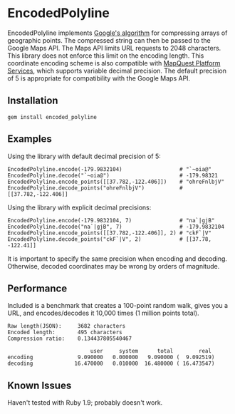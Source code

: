 # EncodedPolyline

EncodedPolyline implements [Google's algorithm](http://code.google.com/apis/maps/documentation/utilities/polylinealgorithm.html) for compressing arrays of geographic points. The compressed string can then be passed to the Google Maps API.
The Maps API limits URL requests to 2048 characters. This library does not enforce this limit on the encoding length.
This coordinate encoding scheme is also compatible with [MapQuest Platform Services](http://open.mapquestapi.com/common/encodedecode.html), which supports variable decimal precision. The default precision of 5 is appropriate for compatibility with the Google Maps API.

## Installation

    gem install encoded_polyline

## Examples

Using the library with default decimal precision of 5:

    EncodedPolyline.encode(-179.9832104)                  # "`~oia@"
    EncodedPolyline.decode("`~oia@")                      # -179.98321
    EncodedPolyline.encode_points([[37.782,-122.406]])    # "ohreFnlbjV"
    EncodedPolyline.decode_points("ohreFnlbjV")           # [[37.782,-122.406]]

Using the library with explicit decimal precisions:

    EncodedPolyline.encode(-179.9832104, 7)               # "na`|gjB"
    EncodedPolyline.decode("na`|gjB", 7)                  # -179.9832104
    EncodedPolyline.encode_points([[37.782,-122.406]], 2) # "ckF`|V"
    EncodedPolyline.decode_points("ckF`|V", 2)            # [[37.78, -122.41]]

It is important to specify the same precision when encoding and decoding. Otherwise, decoded coordinates may be wrong by orders of magnitude.

## Performance

Included is a benchmark that creates a 100-point random walk, gives you a URL, and encodes/decodes it 10,000 times (1 million points total).

    Raw length(JSON):     3682 characters
    Encoded length:       495 characters
    Compression ratio:    0.134437805540467

                              user     system      total        real
    encoding              9.090000   0.000000   9.090000 (  9.092519)
    decoding             16.470000   0.010000  16.480000 ( 16.473547)

## Known Issues

Haven't tested with Ruby 1.9; probably doesn't work.

